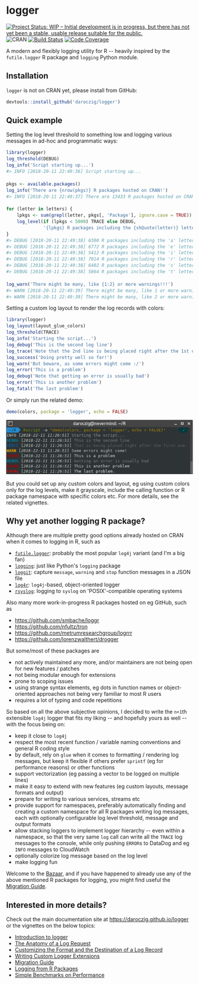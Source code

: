 # logger

[![Project Status: WIP – Initial development is in progress, but there has not yet been a stable, usable release suitable for the public.](https://www.repostatus.org/badges/latest/wip.svg)](https://www.repostatus.org/#wip)
 ![CRAN](https://www.r-pkg.org/badges/version/logger) [![Build Status](https://travis-ci.org/daroczig/logger.svg?branch=master)](https://travis-ci.org/daroczig/logger) [![Code Coverage](https://codecov.io/gh/daroczig/logger/branch/master/graph/badge.svg)](https://codecov.io/gh/daroczig/logger)

A modern and flexibly logging utility for R -- heavily inspired by the `futile.logger` R package and `logging` Python module.

## Installation

`logger` is not on CRAN yet, please install from GitHub:

```r
devtools::install_github('daroczig/logger')
```

## Quick example

Setting the log level threshold to something low and logging various messages in ad-hoc and programmatic ways:

```r
library(logger)
log_threshold(DEBUG)
log_info('Script starting up...')
#> INFO [2018-20-11 22:49:36] Script starting up...

pkgs <- available.packages()
log_info('There are {nrow(pkgs)} R packages hosted on CRAN!')
#> INFO [2018-20-11 22:49:37] There are 13433 R packages hosted on CRAN!

for (letter in letters) {
    lpkgs <- sum(grepl(letter, pkgs[, 'Package'], ignore.case = TRUE))
    log_level(if (lpkgs < 5000) TRACE else DEBUG,
              '{lpkgs} R packages including the {shQuote(letter)} letter')
}
#> DEBUG [2018-20-11 22:49:38] 6300 R packages including the 'a' letter
#> DEBUG [2018-20-11 22:49:38] 6772 R packages including the 'e' letter
#> DEBUG [2018-20-11 22:49:38] 5412 R packages including the 'i' letter
#> DEBUG [2018-20-11 22:49:38] 7014 R packages including the 'r' letter
#> DEBUG [2018-20-11 22:49:38] 6402 R packages including the 's' letter
#> DEBUG [2018-20-11 22:49:38] 5864 R packages including the 't' letter

log_warn('There might be many, like {1:2} or more warnings!!!')
#> WARN [2018-20-11 22:49:39] There might be many, like 1 or more warnings!!!
#> WARN [2018-20-11 22:49:39] There might be many, like 2 or more warnings!!!
```

Setting a custom log layout to render the log records with colors:

```r
library(logger)
log_layout(layout_glue_colors)
log_threshold(TRACE)
log_info('Starting the script...')
log_debug('This is the second log line')
log_trace('Note that the 2nd line is being placed right after the 1st one.')
log_success('Doing pretty well so far!')
log_warn('But beware, as some errors might come :/')
log_error('This is a problem')
log_debug('Note that getting an error is usually bad')
log_error('This is another problem')
log_fatal('The last problem')
```

Or simply run the related demo:

```r
demo(colors, package = 'logger', echo = FALSE)
```

<img src="man/figures/colors.png" alt="colored log output">

But you could set up any custom colors and layout, eg using custom colors only for the log levels, make it grayscale, include the calling function or R package namespace with specific colors etc. For more details, see the related vignettes.

## Why yet another logging R package?

Although there are multiple pretty good options already hosted on CRAN when it comes to logging in R, such as

- [`futile.logger`](https://cran.r-project.org/package=futile.logger): probably the most popular `log4j` variant (and I'm a big fan)
- [`logging`](https://cran.r-project.org/package=logging): just like Python's `logging` package
- [`loggit`](https://cran.r-project.org/package=loggit): capture `message`, `warning` and `stop` function messages in a JSON file
- [`log4r`](https://cran.r-project.org/package=log4r): `log4j`-based, object-oriented logger
- [`rsyslog`](https://cran.r-project.org/package=rsyslog): logging to `syslog` on 'POSIX'-compatible operating systems

Also many more work-in-progress R packages hosted on eg GitHub, such as 

- https://github.com/smbache/loggr
- https://github.com/nfultz/tron
- https://github.com/metrumresearchgroup/logrrr
- https://github.com/lorenzwalthert/drogger

But some/most of these packages are

- not actively maintained any more, and/or maintainers are not being open for new features / patches
- not being modular enough for extensions
- prone to scoping issues
- using strange syntax elements, eg dots in function names or object-oriented approaches not being very familiar to most R users
- requires a lot of typing and code repetitions

So based on all the above subjective opinions, I decided to write the `n+1`th extensible `log4j` logger that fits my liking -- and hopefully yours as well -- with the focus being on:

- keep it close to `log4j`
- respect the most recent function / variable naming conventions and general R coding style
- by default, rely on `glue` when it comes to formatting / rendering log messages, but keep it flexible if others prefer `sprintf` (eg for performance reasons) or other functions
- support vectorization (eg passing a vector to be logged on multiple lines)
- make it easy to extend with new features (eg custom layouts, message formats and output)
- prepare for writing to various services, streams etc
- provide support for namespaces, preferably automatically finding and creating a custom namespace for all R packages writing log messages, each with optionally configurable log level threshold, message and output formats
- allow stacking loggers to implement logger hierarchy -- even within a namespace, so that the very same `log` call can write all the `TRACE` log messages to the console, while only pushing `ERROR`s to DataDog and eg `INFO` messages to CloudWatch
- optionally colorize log message based on the log level
- make logging fun

Welcome to the [Bazaar](https://en.wikipedia.org/wiki/The_Cathedral_and_the_Bazaar), and if you have happened to already use any of the above mentioned R packages for logging, you might find useful the [Migration Guide](https://daroczig.github.io/logger/articles/migration.html).

## Interested in more details?

Check out the main documentation site at https://daroczig.github.io/logger or the vignettes on the below topics:

* [Introduction to logger](https://daroczig.github.io/logger/articles/Intro.html)
* [The Anatomy of a Log Request](https://daroczig.github.io/logger/articles/anatomy.html)
* [Customizing the Format and the Destination of a Log Record](https://daroczig.github.io/logger/articles/customize_logger.html)
* [Writing Custom Logger Extensions](https://daroczig.github.io/logger/articles/write_custom_extensions.html)
* [Migration Guide](https://daroczig.github.io/logger/articles/migration.html)
* [Logging from R Packages](https://daroczig.github.io/logger/articles/r_packages.html)
* [Simple Benchmarks on Performance](https://daroczig.github.io/logger/articles/performance.html)
